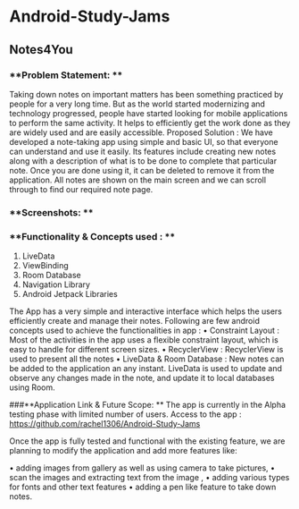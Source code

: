 # Android-Study-Jams
## Notes4You

### **Problem Statement: **
Taking down notes on important matters has been something practiced by people for a very long time. But as the world started modernizing and technology progressed, people have started looking for mobile applications to perform the same activity. It helps to efficiently get the work done as they are widely used and are easily accessible.
Proposed Solution :
We have developed a note-taking app using simple and basic UI, so that everyone can understand and use it easily. Its features include creating new notes along with a description of what is to be done to complete that particular note. Once you are done using it, it can be deleted to remove it from the application. All notes are shown on the main screen and we can scroll through to find our required note page.

### **Screenshots: **

           

### **Functionality & Concepts used : **
1.	LiveData 
2.	ViewBinding 
3.	Room Database 
4.	Navigation Library 
5.	Android Jetpack Libraries 

The App has a very simple and interactive interface which helps the users efficiently create and manage their notes. Following are few android concepts used to achieve the functionalities in app :
•	Constraint Layout : Most of the activities in the app uses a flexible constraint layout, which is easy to handle for different screen sizes.
•	RecyclerView : RecyclerView is used to present all the notes
•	LiveData & Room Database : New notes can be added to the application an any instant. LiveData is used to update and observe any changes made in the note, and update it to local databases using Room. 

###**Application Link & Future Scope: **
The app is currently in the Alpha testing phase with limited number of users. Access to the app : https://github.com/rachel1306/Android-Study-Jams

Once the app is fully tested and functional  with the existing feature, we are planning to modify the application and add more features like: 
 
•	adding images from gallery as well as using camera to take pictures, 
•	scan the images and extracting text from the image , 
•	adding various types for fonts and other text features 
•	adding a pen like feature to take down notes.

